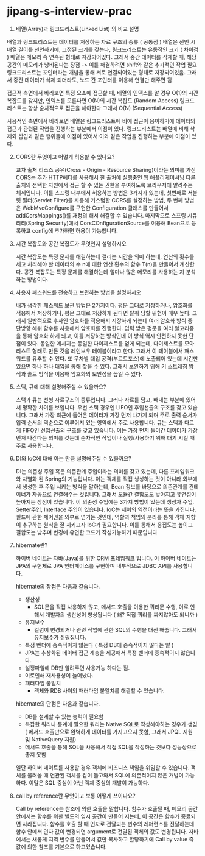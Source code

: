 # jipang-s-interview-prac

1. 배열(Array)과 링크드리스트(Linked List) 의 비교 설명

  배열과 링크드리스트는 데이터를 저장하는 자료 구조의 종류 ( 공통점 )
  배열은 선언 시 배열 길이를 선언하기에, 고정된 크기를 갖는다, 링크드리스트는 유동적인 크기 ( 차이점 )
  배열은 메모리 속 연속된 형태로 저장되어있다. 그래서 중간 데이터를 삭제할 때, 해당 공간의 메모리가 낭비된다는 장점 -> 이를 해결하려면 shift와 같은 추가적인 작업 필요 
  링크드리스트는 포인터라는 개념을 통해 서로 연결되어있는 형태로 저장되어있음. 그래서 중간 데이터가 삭제 되더라도, 노드 간 포인터를 이용해 연결만 해주면 됨
  
  접근적 측면에서 바라보면 특정 요소에 접근할 때, 배열의 인덱스를 알 경우 O(1)의 시간 복잡도를 갖지만, 인덱스를 모른다면 O(N)의 시간 복잡도 (Random Access)
                                              링크드리스트는 항상 순차적으로 접근을 해야한다 그래서 O(N) (Sequential Access)

  사용적인 측면에서 바라보면 배열은 링크드리스트에 비애 접근이 용이하기에 데이터의 접근과 관련된 작업을 진행하는 부분에서 이점이 있다.
                           링크드리스트는 배열에 비해 삭제와 삽입과 같은 행위들에 이점이 있어서 이와 같은 작업을 진행하는 부분에 이점이 있다.
  

2. CORS란 무엇이고 어떻게 허용할 수 있나요?
  
   교차 출처 리소스 공유(Cross - Origin - Resource Sharing)이라는 의미를 가진 CORS는 추가 HTTP헤더를 사용해서 한 출처에 실행중인 웹 애플리케이셔닝 다른 출처의 선택한 자원에서 접근    할 수 있는 권한을 부여하도록 브라우저에 알려주는 체제입니다. 
   이를 스프링 내부에서 허용하는 방법은 3가지가 있는데, 
   첫번째로 서블릿 필터(Servlet Filter)를 사용해 커스텀한 CORS를 설정하는 방법, 
   두 번째 방법은 WebMvcConfigure를 구현한 Configuration 클래스를 만들어서 addCorsMappings()를 재정의 해서 해결할 수 있습니다. 
   마지막으로 스프링 시큐리티(Spring Security)에서 CorsCOnfigurationSource를 이용해 Bean으로 등록하고 config에 추가하면 허용이 가능합니다.
   
3. 시간 복잡도와 공간 복잡도가 무엇인지 설명하시오

    시간 복잡도는 특정 문제를 해결하는데 걸리는 시간을 의미 하는데, 연산의 횟수를 세고 처리해야 할 데이터의 수 n에 대한 연산 횟수의 함수 T(n)을 만들어서 계산한다. 
    공간 복잡도는  특정 문제를 해결하는데 얼마나 많은 메모리를 사용하는 지 분석하는 방법이다.
    
4. 사용자 패스워드를 전송하고 보관하는 방법을 설명하시오
    
    내가 생각한 패스워드 보관 방법은 2가지이다. 평문 그대로 저장하거나, 암호화를 적용해서 저장하거나, 평문 그대로 저장하게 된다면 탈취 당할 위험이 매우 높다.
    그래서 일반적으로 후자인 암호화를 적용해서 저장하게 되는데 여러 암호화 방식 중 단방향 해쉬 함수를 사용해서 암호화를 진행한다. 
    입력 받은 평문을 여러 알고리즘을 통해 암호화 하게 되고, 이를 저장하는 방식인데 이 방식 역시 안전하지 못한 단점이 있다. 
    동일한 메시지는 동일한 다이제스트를 얻게 되는데,  다이제스트를 모아 리스트 형태로 만든 것을 레인보우 테이블이라고 한다. 
    그래서 이 테이블에서 패스워드를 유추할 수 있다. 또 무차별 대입 공격(부르트포스)에 노출되어 있는데 시간만 있으면  하나 하나 대입을 통해 찾을 수 있다. 
    그래서 보완하기 위해 키 스트레칭 방식과 솔트 방식을 이용해 암호화의 보안성을 높일 수 있다.
    
5. 스택, 큐에 대해 설명해주실 수 있을까요?

    스택과 큐는 선형 자료구조의 종류입니다. 그러나 자료를 담고, 빼내는 부분에 있어서 명확한 차이를 보입니다. 우선 스택 경우엔 LIFO인 후입선출의 구조를 갖고 있습니다. 
    그래서 가장 최근에 들어온 데이터가 가장 먼저 나가게 되며 주로 출력 순서가 입력 순서의 역순으로 이루어져 있는 영역에서 주로 사용합니다.
    큐는 스택과 다르게 FIFO인 선입선출의 구조를 갖고 있습니다. 
    이는 가장 먼저 들어간 데이터가 가장 먼저 나간다는 의미를 갖는데 순차적인 작업이나 실행/사용하기 위해 대기 시킬 때 주로 사용합니다.
    
6.  DI와 IoC에 대해 아는 만큼 설명해주실 수 있을까요?
    
    DI는 의존성 주입 혹은 의존관계 주입이라는 의미를 갖고 있는데, 다른 프레임워크와 차별화 된 Spring의 기능입니다. 
    이는 객체를 직접 생성하는 것이 아니라 외부에서 생성한 후 주입 시키는 방식을 말하는데, Bean 정보를 바탕으로 의존관계를 컨테이너가 자동으로 연결해주는 것입니다. 
    그래서 모듈간 결합도도 낮아지고 유연성이 높아지는 장점이 있습니다. 이 의존성 주입에는 3가지 방법이 있는데 생성자 주입, Setter주입, Interface 주입이 있습니다.
    IoC는 제어의 역전이라는 뜻을 가집니다. 필드에 관한 제어권을 외부로 넘기는 것인데, 역할과 책임의 분리를 통해 객체 지향이 추구하는 원칙을 잘 지키고자 IoC가 필요합니다. 
    이를 통해서 응집도는 높이고 결합도는 낮추며 변경에 유연한 코드가 작성가능하기 때문입니다
    
    
7. hibernate란?

    하이버 네이트는 자바(Java)를 위한 ORM 프레임워크 입니다. 이 하이버 네이트는 JPA의 구현체로 JPA 인터페이스를 구현하며 내부적으로 JDBC API를 사용합니다. 

    hibernate의 장점은 다음과 같습니다.

    - 생산성
        - SQL문을 직접 사용하지 않고, 메서드 호출을 이용한 쿼리문 수행, 이로 인해서 개발자의 생산성이 향상됩니다 ( 왜? 직접 쿼리를 짜지않아도 되니까 )
    - 유지보수
        - 컬럼이 변경되거나 관련 작업에 관한 SQL의 수행을 대신 해줍니다. 그래서 유지보수가 쉬워집니다.
    - 특정 벤더에 종속적이지 않는다 ( 특정 DB에 종속적이지 않다는 말 )
    - JPA는 추상화된 데이터 접근 계층을 제공해서 특정 벤더에 종속적이지 않습니다.
    - 설정파일에 DB만 알려주면 사용가능 하다는 점.
    - 이로인해 재사용성이 늘어났다.
    - 패러다임 불일치
        - 객체와 RDB 사이의 패러다임 불일치를 해결할 수 있습니다.

   hibernate의 단점은 다음과 같습니다.

    - DB를 설계할 수 있는 능력이 필요함
    - 복잡한 쿼리나 통계에 필요한 쿼리는 Native SQL로 작성해야하는 경우가 생김 ( 메서드 호출만으로 완벽하게 데이터를 가지고오지 못함, 그래서 JPQL 지원 및 NativeQuery 지원)
    - 메서드 호출을 통해 SQL을 사용해서 직접 SQL을 작성하는 것보다 성능상으로 좋지 못함

    일단 하이버 네이트를 사용할 경우 객체에 비즈니스 책임을 위임할 수 있습니다.
    객체를 불러올 때 연관된 객체를 같이 들고와서 SQL에 의존적이지 않은 개발이 가능하다. 이말은 SQL 중심이 아닌 객체 중심의 개발이 가능하다.
    
8. call by reference란 무엇이고 보통 어떻게 쓰이나요?

    Call by reference는 참조에 의한 호출을 말합니다. 함수가 호출될 때, 메모리 공간 안에서는 함수를 위한 별도의 임시 공간이 만들어 지는데, 이 공간은 함수가 종료되면 사라집니다. 
    함수를 호출 할 때 인자로 전달되는 변수의 레퍼런스를 전달하는데 함수 안에서 인자 값이 변경되면 argument로 전달된 객체의 값도 변경됩니다. 
    자바에서는 새롭게 지역 변수를 만들어서 값만 복사하고 할당하기에 Call by value 즉 값에 의한 참조를 기본으로 하고있습니다.
    

